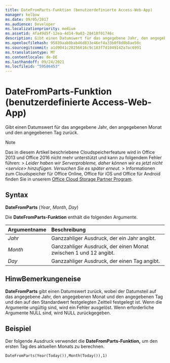 ```yaml
---
title: DateFromParts-Funktion (benutzerdefinierte Access-Web-App)
manager: kelbow
ms.date: 09/05/2017
ms.audience: Developer
ms.localizationpriority: medium
ms.assetid: 4fa49d5f-12ea-4d14-9a03-28418f01746c
description: Gibt einen Datumswert für das angegebene Jahr, den angegebenen Monat und den angegebenen Tag zurück.
ms.openlocfilehash: 95839aab8bab46d833e46ef4a33b0f8d0b8ae50c
ms.sourcegitcommit: a1d9041c20256616c9c183f7d1049142a7ac6991
ms.translationtype: MT
ms.contentlocale: de-DE
ms.lasthandoff: 09/24/2021
ms.locfileid: "59586453"
---
```

# <a name="datefromparts-function-access-custom-web-app"></a>DateFromParts-Funktion (benutzerdefinierte Access-Web-App)

Gibt einen Datumswert für das angegebene Jahr, den angegebenen Monat und den angegebenen Tag zurück.
  
> [!NOTE]
> Das in diesem Artikel beschriebene Cloudspeicherfeature wird in Office 2013 und Office 2016 nicht mehr unterstützt und kann zu folgendem Fehler führen: > *Leider haben wir Serverprobleme, daher können wir es jetzt nicht \<service\> hinzufügen. Versuchen Sie es später erneut.* > Informationen zum Cloudspeicher für Office Online, Office für iOS und Office für Android finden Sie in unserem [Office Cloud Storage Partner Program](https://dev.office.com/programs/officecloudstorage). 
  
## <a name="syntax"></a>Syntax

**DateFromParts** (*Year*, *Month*, *Day*) 
  
Die **DateFromParts-Funktion** enthält die folgenden Argumente. 
  
|**Argumentname**|**Beschreibung**|
|:-----|:-----|
| *Jahr*  <br/> |Ganzzahliger Ausdruck, der ein Jahr angibt.  <br/> |
| *Month*  <br/> |Ganzzahliger Ausdruck, der einen Monat zwischen 1 und 12 angibt.  <br/> |
| *Day*  <br/> |Ganzzahliger Ausdruck, der einen Tag angibt.  <br/> |
   
## <a name="remarks"></a>HinwBemerkungeneise

**DateFromParts** gibt einen Datumswert zurück, wobei der Datumsteil auf das angegebene Jahr, den angegebenen Monat und den angegebenen Tag und den auf den Standardwert festgelegten Zeitteil festgelegt ist. Wenn die Argumente ungültig sind, wird ein Fehler ausgelöst. Wenn erforderliche Argumente NULL sind, wird NULL zurückgegeben. 
  
## <a name="example"></a>Beispiel

Der folgende Ausdruck verwendet die **DateFromParts-Funktion,** um den ersten Tag des aktuellen Monats zu berechnen. 
  
`DateFromParts(Year(Today()),Month(Today()),1)`



